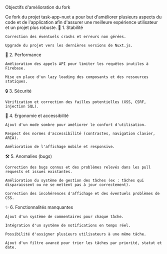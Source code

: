 Objectifs d'amélioration du fork

Ce fork du projet task-app-nuxt a pour but d'améliorer plusieurs aspects du code et de l'application afin d'assurer une meilleure expérience utilisateur et un projet plus robuste.
🔹 1. Stabilité

    Correction des éventuels crashs et erreurs non gérées.

    Upgrade du projet vers les dernières versions de Nuxt.js.

🚀 2. Performance

    Amélioration des appels API pour limiter les requêtes inutiles à Firebase.

    Mise en place d'un lazy loading des composants et des ressources statiques.

🔒 3. Sécurité

    Vérification et correction des failles potentielles (XSS, CSRF, injection SQL).


🎨 4. Ergonomie et accessibilité

    Ajout d'un mode sombre pour améliorer le confort d'utilisation.

    Respect des normes d'accessibilité (contrastes, navigation clavier, ARIA).

    Amélioration de l'affichage mobile et responsive.

🛠 5. Anomalies (bugs)

    Correction des bugs connus et des problèmes relevés dans les pull requests et issues existantes.

    Amélioration du système de gestion des tâches (ex : tâches qui disparaissent ou ne se mettent pas à jour correctement).

    Correction des incohérences d'affichage et des éventuels problèmes de CSS.

✨ 6. Fonctionnalités manquantes

    Ajout d'un système de commentaires pour chaque tâche.

    Intégration d'un système de notifications en temps réel.

    Possibilité d'assigner plusieurs utilisateurs à une même tâche.

    Ajout d'un filtre avancé pour trier les tâches par priorité, statut et date.
